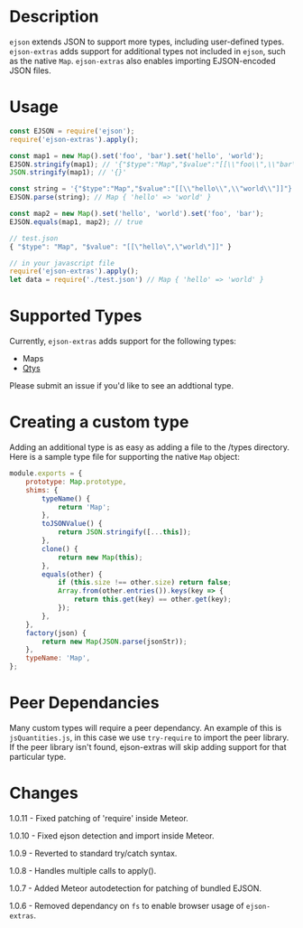 # Description

`ejson` extends JSON to support more types, including user-defined types.
`ejson-extras` adds support for additional types not included in `ejson`, such
as the native `Map`. `ejson-extras` also enables importing EJSON-encoded JSON
files.

# Usage

```javascript
const EJSON = require('ejson');
require('ejson-extras').apply();

const map1 = new Map().set('foo', 'bar').set('hello', 'world');
EJSON.stringify(map1); // '{"$type":"Map","$value":"[[\\"foo\\",\\"bar\\"],[\\"hello\\",\\"world\\"]]"}'
JSON.stringify(map1); // '{}'

const string = '{"$type":"Map","$value":"[[\\"hello\\",\\"world\\"]]"}';
EJSON.parse(string); // Map { 'hello' => 'world' }

const map2 = new Map().set('hello', 'world').set('foo', 'bar');
EJSON.equals(map1, map2); // true
```

```javascript
// test.json
{ "$type": "Map", "$value": "[[\"hello\",\"world\"]]" }

// in your javascript file
require('ejson-extras').apply();
let data = require('./test.json') // Map { 'hello' => 'world' }
```

# Supported Types

Currently, `ejson-extras` adds support for the following types:

* Maps
* [Qtys](https://github.com/gentooboontoo/js-quantities)

Please submit an issue if you'd like to see an addtional type.

# Creating a custom type

Adding an additional type is as easy as adding a file to the /types directory.
Here is a sample type file for supporting the native `Map` object:

```javascript
module.exports = {
    prototype: Map.prototype,
    shims: {
        typeName() {
            return 'Map';
        },
        toJSONValue() {
            return JSON.stringify([...this]);
        },
        clone() {
            return new Map(this);
        },
        equals(other) {
            if (this.size !== other.size) return false;
            Array.from(other.entries()).keys(key => {
                return this.get(key) == other.get(key);
            });
        },
    },
    factory(json) {
        return new Map(JSON.parse(jsonStr));
    },
    typeName: 'Map',
};
```

# Peer Dependancies

Many custom types will require a peer dependancy. An example of this is
`jsQuantities.js`, in this case we use `try-require` to import the peer library.
If the peer library isn't found, ejson-extras will skip adding support for that
particular type.

# Changes

1.0.11 - Fixed patching of 'require' inside Meteor.

1.0.10 - Fixed ejson detection and import inside Meteor.

1.0.9 - Reverted to standard try/catch syntax.

1.0.8 - Handles multiple calls to apply().

1.0.7 - Added Meteor autodetection for patching of bundled EJSON.

1.0.6 - Removed dependancy on `fs` to enable browser usage of `ejson-extras`.
